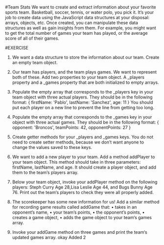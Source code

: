 #Team Stats
We want to create and extract information about your favorite sports team. Basketball, soccer, tennis, or water polo, you pick it. It’s your job to create data using the JavaScript data structures at your disposal: arrays, objects, etc.
Once created, you can manipulate these data structures as well as gain insights from them. For example, you might want to get the total number of games your team has played, or the average score of all of their games.

#EXERCISE
1.	We want a data structure to store the information about our team. Create an empty team object.
2.	Our team has players, and the team plays games. We want to represent both of these. Add two properties to your team object. A _players property and a _games property that are both initialized to empty arrays.
3.	Populate the empty array that corresponds to the _players key in your team object with three actual players. They should be in the following format:
{
  firstName: 'Pablo',
  lastName: 'Sanchez',
  age: 11
}
You should put each player on a new line to prevent the line from getting too long.
4.	Populate the empty array that corresponds to the _games key in your object with three actual games. They should be in the following format:
{
  opponent: 'Broncos',
  teamPoints: 42,
  opponentPoints: 27
}

5.	Create getter methods for your _players and _games keys. You do not need to create setter methods, because we don’t want anyone to change the values saved to these keys.
6.	We want to add a new player to your team. Add a method addPlayer to your team object. This method should take in three parameters: firstName, lastName, and age. It should create a player object, and add them to the team‘s players array.
7.	Below your team object, invoke your addPlayer method on the following players: Steph Curry Age 28,Lisa Leslie Age 44, and Bugs Bunny Age 76.
Print out the team‘s players to check they were all properly added.

8.	The scorekeeper has some new information for us! Add a similar method for recording game results called addGame that:
•	takes in an opponent’s name,
•	your team’s points,
•	the opponent’s points,
•	creates a game object,
•	adds the game object to your team‘s games array.
9.	Invoke your addGame method on three games and print the team‘s updated games array.
okay
Added 2



